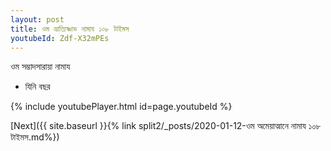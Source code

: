 ```yaml
---
layout: post
title: ওম ভ্রাত্যিষ্ণাভ নামায ১০৮ টাইমস
youtubeId: Zdf-X32mPEs
---
```

 
 
 ওম সম্ভাদসারায়া নামায  
 
 -  যিনি বছর 
 
  
 
  
 
 
 
 
 
 


{% include youtubePlayer.html id=page.youtubeId %}
 
[Next]({{ site.baseurl }}{% link  split2/_posts/2020-01-12-ওম অমেয়াত্মানে নামায ১০৮ টাইমস.md%})
 
